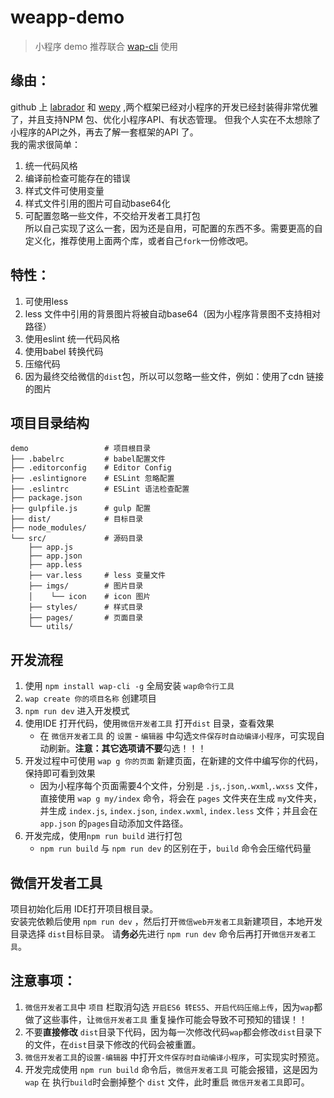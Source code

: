# weapp-demo

> 小程序 demo  推荐联合 [wap-cli](https://github.com/issaTan/wap-cli) 使用

## 缘由：
github 上 [labrador](https://github.com/maichong/labrador) 和 [wepy](https://github.com/wepyjs/wepy) ,两个框架已经对小程序的开发已经封装得非常优雅了，并且支持NPM 包、优化小程序API、有状态管理。
但我个人实在不太想除了小程序的API之外，再去了解一套框架的API 了。  
我的需求很简单：
1. 统一代码风格 
2. 编译前检查可能存在的错误  
3. 样式文件可使用变量  
4. 样式文件引用的图片可自动base64化
5. 可配置忽略一些文件，不交给开发者工具打包  
所以自己实现了这么一套，因为还是自用，可配置的东西不多。需要更高的自定义化，推荐使用上面两个库，或者自己`fork`一份修改吧。  

## 特性：
1. 可使用less
2. less 文件中引用的背景图片将被自动base64（因为小程序背景图不支持相对路径）
3. 使用eslint 统一代码风格
4. 使用babel 转换代码
5. 压缩代码
6. 因为最终交给微信的`dist`包，所以可以忽略一些文件，例如：使用了cdn 链接的图片

## 项目目录结构
```
demo                 # 项目根目录
├── .babelrc         # babel配置文件
├── .editorconfig    # Editor Config
├── .eslintignore    # ESLint 忽略配置
├── .eslintrc        # ESLint 语法检查配置
├── package.json
├── gulpfile.js      # gulp 配置
├── dist/            # 目标目录
├── node_modules/
└── src/             # 源码目录
    ├── app.js
    ├── app.json
    ├── app.less
    ├── var.less     # less 变量文件
    ├── imgs/        # 图片目录
    │    └── icon    # icon 图片
    ├── styles/      # 样式目录
    ├── pages/       # 页面目录
    └── utils/
```  

## 开发流程
1. 使用 `npm install wap-cli -g` 全局安装 `wap命令行工具`
2. `wap create 你的项目名称` 创建项目
3. `npm run dev` 进入开发模式
4. 使用IDE 打开代码，使用`微信开发者工具` 打开`dist` 目录，查看效果  
   - 在 `微信开发者工具` 的 `设置` - `编辑器` 中勾选`文件保存时自动编译小程序`，可实现自动刷新。**注意：**其它选项请**不要**勾选！！！
5. 开发过程中可使用 `wap g 你的页面` 新建页面，在新建的文件中编写你的代码，保持即可看到效果    
   - 因为小程序每个页面需要4个文件，分别是 `.js`,`.json`,`.wxml`,`.wxss` 文件，直接使用 `wap g my/index` 命令，将会在 `pages` 文件夹在生成 `my`文件夹，并生成 `index.js`, `index.json`, `index.wxml`, `index.less` 文件；并且会在 `app.json` 的`pages`自动添加文件路径。
6. 开发完成，使用`npm run build` 进行打包  
   - `npm run build` 与 `npm run dev` 的区别在于，`build` 命令会压缩代码量  


## 微信开发者工具
项目初始化后用 IDE打开项目根目录。  
安装完依赖后使用 `npm run dev` ，然后打开`微信web开发者工具`新建项目，本地开发目录选择 `dist`目标目录。
请**务必**先进行 `npm run dev` 命令后再打开`微信开发者工具`。

## 注意事项：
1. `微信开发者工具`中 `项目` 栏取消勾选 `开启ES6 转ES5`、`开启代码压缩上传`，因为`wap`都做了这些事件，让`微信开发者工具` 重复操作可能会导致不可预知的错误！！
2. 不要**直接修改** `dist`目录下代码，因为每一次修改代码`wap`都会修改`dist`目录下的文件，在`dist`目录下修改的代码会被重置。
3. `微信开发者工具`的`设置-编辑器` 中打开`文件保存时自动编译小程序`，可实现实时预览。
4. 开发完成使用 `npm run build` 命令后，`微信开发者工具` 可能会报错，这是因为`wap` 在 执行`build`时会删掉整个 `dist` 文件，此时重启 `微信开发者工具`即可。
